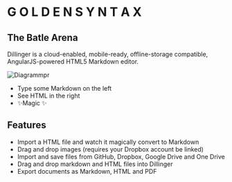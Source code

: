 # G O L D E N S Y N T A X
## The Batle Arena



Dillinger is a cloud-enabled, mobile-ready, offline-storage compatible,
AngularJS-powered HTML5 Markdown editor.

![Diagrammpr](https://github.com/Many-Al/abschlussproject/assets/130827365/8b3f9006-c65f-403b-b6ea-2f219a83c649)


- Type some Markdown on the left
- See HTML in the right
- ✨Magic ✨

## Features

- Import a HTML file and watch it magically convert to Markdown
- Drag and drop images (requires your Dropbox account be linked)
- Import and save files from GitHub, Dropbox, Google Drive and One Drive
- Drag and drop markdown and HTML files into Dillinger
- Export documents as Markdown, HTML and PDF
